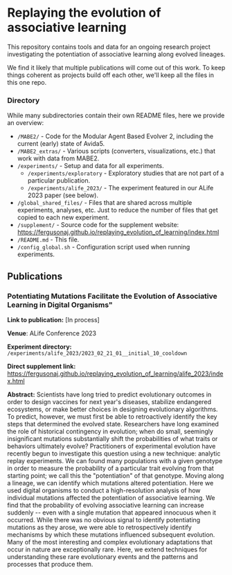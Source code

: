 # Replaying the evolution of associative learning

This repository contains tools and data for an ongoing research project investigating the potentiation of associative learning along evolved lineages. 

We find it likely that multiple publications will come out of this work. To keep things coherent as projects build off each other, we'll keep all the files in this one repo. 


### Directory
While many subdirectories contain their own README files, here we provide an overview: 
- `/MABE2/` - Code for the Modular Agent Based Evolver 2, including the current (early) state of Avida5. 
- `/MABE2_extras/` - Various scripts (converters, visualizations, etc.) that work with data from MABE2.
- `/experiments/` - Setup and data for all experiments.
  - `/experiments/exploratory` - Exploratory studies that are not part of a particular publication.
  - `/experiments/alife_2023/` - The experiment featured in our ALife 2023 paper (see below).
- `/global_shared_files/` - Files that are shared across multiple experiments, analyses, etc. Just to reduce the number of files that get copied to each new experiment.
- `/supplement/` - Source code for the supplement website: https://fergusonaj.github.io/replaying_evolution_of_learning/index.html
- `/README.md` - This file.
- `/config_global.sh` - Configuration script used when running experiments.

## Publications

### Potentiating Mutations Facilitate the Evolution of Associative Learning in Digital Organisms"

__Link to publication:__ [In process]

__Venue__: ALife Conference 2023

__Experiment directory:__ `/experiments/alife_2023/2023_02_21_01__initial_10_cooldown`

__Direct supplement link:__ https://fergusonaj.github.io/replaying_evolution_of_learning/alife_2023/index.html

__Abstract:__ 
Scientists have long tried to predict evolutionary outcomes in order to design vaccines for next year's diseases, stabilize endangered ecosystems, or make better choices in designing evolutionary algorithms.  To predict, however, we must first be able to retroactively identify the key steps that determined the evolved state.  Researchers have long examined the role of historical contingency in evolution; when do small, seemingly insignificant mutations substantially shift the probabilities of what traits or behaviors ultimately evolve?  Practitioners of experimental evolution have recently begun to investigate this question using a new technique: analytic replay experiments.  We can found many populations with a given genotype in order to measure the probability of a particular trait evolving from that starting point; we call this the "potentiation" of that genotype.  Moving along a lineage, we can identify which mutations altered potentiation.  Here we used digital organisms to conduct a high-resolution analysis of how individual mutations affected the potentiation of associative learning. We find that the probability of evolving associative learning can increase suddenly -- even with a single mutation that appeared innocuous when it occurred.  While there was no obvious signal to identify potentiating mutations as they arose, we were able to retrospectively identify mechanisms by which these mutations influenced subsequent evolution.  Many of the most interesting and complex evolutionary adaptations that occur in nature are exceptionally rare.  Here, we extend techniques for understanding these rare evolutionary events and the patterns and processes that produce them.
